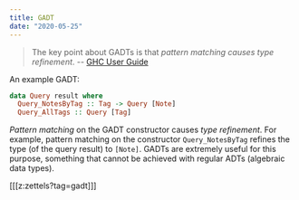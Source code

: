 ```yaml
---
title: GADT
date: "2020-05-25"
---
```


> The key point about GADTs is that *pattern matching causes type refinement*. -- [GHC User Guide](https://downloads.haskell.org/~ghc/latest/docs/html/users_guide/glasgow_exts.html#generalised-algebraic-data-types-gadts)

An example GADT:

```haskell
data Query result where 
  Query_NotesByTag :: Tag -> Query [Note]
  Query_AllTags :: Query [Tag]
```

*Pattern matching* on the GADT constructor causes *type refinement*. For example, pattern matching on the constructor `Query_NotesByTag` refines the type (of the query result) to `[Note]`. GADTs are extremely useful for this purpose, something that cannot be achieved with regular ADTs (algebraic data types).

[[[z:zettels?tag=gadt]]]
